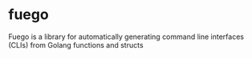 # fuego
Fuego is a library for automatically generating command line interfaces (CLIs) from Golang functions and structs
